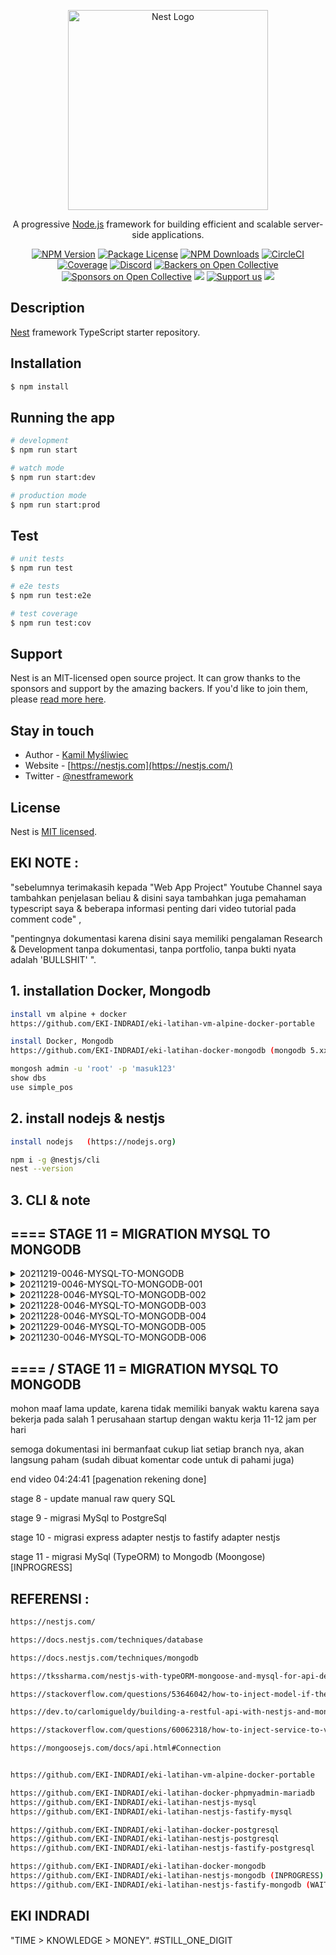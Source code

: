 <p align="center">
  <a href="http://nestjs.com/" target="blank"><img src="https://nestjs.com/img/logo_text.svg" width="320" alt="Nest Logo" /></a>
</p>

[circleci-image]: https://img.shields.io/circleci/build/github/nestjs/nest/master?token=abc123def456
[circleci-url]: https://circleci.com/gh/nestjs/nest

  <p align="center">A progressive <a href="http://nodejs.org" target="_blank">Node.js</a> framework for building efficient and scalable server-side applications.</p>
    <p align="center">
<a href="https://www.npmjs.com/~nestjscore" target="_blank"><img src="https://img.shields.io/npm/v/@nestjs/core.svg" alt="NPM Version" /></a>
<a href="https://www.npmjs.com/~nestjscore" target="_blank"><img src="https://img.shields.io/npm/l/@nestjs/core.svg" alt="Package License" /></a>
<a href="https://www.npmjs.com/~nestjscore" target="_blank"><img src="https://img.shields.io/npm/dm/@nestjs/common.svg" alt="NPM Downloads" /></a>
<a href="https://circleci.com/gh/nestjs/nest" target="_blank"><img src="https://img.shields.io/circleci/build/github/nestjs/nest/master" alt="CircleCI" /></a>
<a href="https://coveralls.io/github/nestjs/nest?branch=master" target="_blank"><img src="https://coveralls.io/repos/github/nestjs/nest/badge.svg?branch=master#9" alt="Coverage" /></a>
<a href="https://discord.gg/G7Qnnhy" target="_blank"><img src="https://img.shields.io/badge/discord-online-brightgreen.svg" alt="Discord"/></a>
<a href="https://opencollective.com/nest#backer" target="_blank"><img src="https://opencollective.com/nest/backers/badge.svg" alt="Backers on Open Collective" /></a>
<a href="https://opencollective.com/nest#sponsor" target="_blank"><img src="https://opencollective.com/nest/sponsors/badge.svg" alt="Sponsors on Open Collective" /></a>
  <a href="https://paypal.me/kamilmysliwiec" target="_blank"><img src="https://img.shields.io/badge/Donate-PayPal-ff3f59.svg"/></a>
    <a href="https://opencollective.com/nest#sponsor"  target="_blank"><img src="https://img.shields.io/badge/Support%20us-Open%20Collective-41B883.svg" alt="Support us"></a>
  <a href="https://twitter.com/nestframework" target="_blank"><img src="https://img.shields.io/twitter/follow/nestframework.svg?style=social&label=Follow"></a>
</p>
  <!--[![Backers on Open Collective](https://opencollective.com/nest/backers/badge.svg)](https://opencollective.com/nest#backer)
  [![Sponsors on Open Collective](https://opencollective.com/nest/sponsors/badge.svg)](https://opencollective.com/nest#sponsor)-->

## Description

[Nest](https://github.com/nestjs/nest) framework TypeScript starter repository.

## Installation

```bash
$ npm install
```

## Running the app

```bash
# development
$ npm run start

# watch mode
$ npm run start:dev

# production mode
$ npm run start:prod
```

## Test

```bash
# unit tests
$ npm run test

# e2e tests
$ npm run test:e2e

# test coverage
$ npm run test:cov
```

## Support

Nest is an MIT-licensed open source project. It can grow thanks to the sponsors and support by the amazing backers. If you'd like to join them, please [read more here](https://docs.nestjs.com/support).

## Stay in touch

- Author - [Kamil Myśliwiec](https://kamilmysliwiec.com)
- Website - [https://nestjs.com](https://nestjs.com/)
- Twitter - [@nestframework](https://twitter.com/nestframework)

## License

Nest is [MIT licensed](LICENSE).

##  EKI NOTE :

"sebelumnya terimakasih kepada "Web App Project" Youtube Channel saya tambahkan penjelasan beliau & disini saya tambahkan juga pemahaman typescript saya & beberapa informasi penting dari video tutorial pada comment code" ,

"pentingnya dokumentasi karena disini saya memiliki pengalaman Research & Development tanpa dokumentasi, tanpa portfolio, tanpa bukti nyata adalah 'BULLSHIT' ".

## 1. installation Docker, Mongodb
```bash
install vm alpine + docker
https://github.com/EKI-INDRADI/eki-latihan-vm-alpine-docker-portable

install Docker, Mongodb
https://github.com/EKI-INDRADI/eki-latihan-docker-mongodb (mongodb 5.xx)

mongosh admin -u 'root' -p 'masuk123'
show dbs
use simple_pos
```

## 2. install nodejs & nestjs

```bash
install nodejs   (https://nodejs.org)

npm i -g @nestjs/cli
nest --version
```

## 3. CLI & note

## ==== STAGE 11 = MIGRATION MYSQL TO MONGODB


<details>
  <summary>20211219-0046-MYSQL-TO-MONGODB</summary>

```bash
/046

// ===================== MIGRATION MYSQL TO MONGODB
1. install mongodb database

2. create database simple_pos

3. npm uninstall @nestjs/typeorm typeorm mysql2

4. delete node_modules

5. npm i

6. npm install --save @nestjs/mongoose mongoose

7. rubah .env 

--- before

MYSQL_HOST = '127.0.0.1'
MYSQL_PORT = '3400'
MYSQL_USER = 'root'
MYSQL_PASSWORD = 'masuk123'
MYSQL_DATABASE = 'simple_pos'
JWT_SECRET_KEY= 'eki-secret-key'

--- /before

--- after

MONGODB_HOST=127.0.0.1
MONGODB_PORT=7000
MONGODB_USER=root
MONGODB_PASSWORD=masuk123
MONGODB_DATABASE=simple_pos
JWT_SECRET_KEY=eki-secret-key

--- /after

8. rubah code pada src\user\user.controller.ts
// @ApiBearerAuth()
// @UseGuards(JwtGuard)
@Controller('user')

------------------------

pasangkan  

@ApiBearerAuth()
@UseGuards(JwtGuard)

pada setiap controller src\user\user.controller.ts , kecuali :

@Post()
create(@Body() ....
...
...

untuk keperluan membuat account

10. update src\app.module.ts
11. update src\<resource_name>\dto\*
12. update src\<resource_name>\entities\*
13. update src\<resource_name>\<resource_name>.service.ts

lalu buat pada http://localhost:3000/api-docs/
POST /USER 
{
  "nama_user": "stringst",
  "email": "string@mail.com",
  "username": "stringst",
  "password": "stringst"
}


//=========================== WAJIB REBUILD DIST FILE

delete /dist files

---- build kembali file /dist nya
npm run build
----

//=========================== /WAJIB REBUILD DIST FILE

15. selesai maka seluruh table akan otomatis terbuat, dan langsung dapat digunakan, persis seperti pada MySQL

HASIL : https://github.com/EKI-INDRADI/eki-latihan-nestjs-mongodb

// ===================== MIGRATION MYSQL TO MONGODB

```

</details>


<details>
  <summary>20211219-0046-MYSQL-TO-MONGODB-001</summary>

```bash
/046-001 USER & AUTH (AUTO GENERATE & AUTO SWAGGER & AUTO VALIDASI)

update src\user\*
update src\app.module.ts

NOTE : migrasi perlahan karena depedency yang digunakan sedikit berbeda TypeORM != Mongoose

```

</details>

<details>
  <summary>20211228-0046-MYSQL-TO-MONGODB-002</summary>


```bash
// AUTO GENERATE ARROW FUNCTION MONGOOSE

    // =================== MONGOOSE PROGRESSIVE FRAMEWORK
    @Prop({
        type: Number,
        default: () =>  
            Number(Date.now()) // karena berupa arrow function maka Date.now() dibaca kembali ketika ada data masuk
    })
    id1: Number

    @Prop({
        type: Number,
        default:Number(Date.now()) // Date.now() dibaca ketika backend running diawal value akan selalu sama
    })
    id2: Number
 // =================== /MONGOOSE PROGRESSIVE FRAMEWORK
```
</details>

<details>
  <summary>20211228-0046-MYSQL-TO-MONGODB-003</summary>


```bash
// update custom validator IsUnique for Mongoose Version 
// (sekaligus contoh inject connection mongoose)
// berikut perbedaan dari IsUnique validator TypeORM Version MySql / PostgreSql

update src\main.ts

useContainer(app.select(AppModule), { fallbackOnErrors: true });  

// masalah ini cukup lama menemukannya
// ternyata harus menggunakan useContainer pada main.ts
// bertujuan agar dapat menggunakan depedency / mongoose connection / service / etc
// pada pada custom validator  

update src\app.module.ts (enable isUnique)

update src\user\dto\create-user.dto.ts (update code)

update src\etc\validator\unique-validator.ts (update code)

// version 1
import { Injectable } from '@nestjs/common';
import { InjectConnection } from '@nestjs/mongoose';
import { Connection } from 'mongoose';

// version 2
import { Injectable } from '@nestjs/common';
import { InjectModel } from '@nestjs/mongoose';
import { User } from 'src/user/entities/user.entity';
import { Model, Schema } from 'mongoose';

// version 3
import { Injectable } from '@nestjs/common';
import { UserService } from 'src/user/user.service';

note untuk version 3 perlu update src\user\user.service.ts

export class UniqueValidator implements ValidatorConstraintInterface {
  ...
  ...

    constructor(
      // version 1
      @InjectConnection() private MongoDbConnection: Connection,

      // version 2
      // @InjectModel(User.name) private userRepo: Model<User>,

      // version 3
      // private userService: UserService
    ) { }
    
  ...
  ...
}


async validate(value: any, args: ValidationArguments) {
  ...
  ...

    //version 1 (menggunakan service)
    check = await this.userService.manualQuery('findOne', findCondition)

    //version 2 (menggunakan model repository)
    check = await this.userRepo.findOne(findCondition);

    //version 3 (menggunakan mongo conection langsung)
    check = await this.MongoDbConnection.model(args.constraints[0]).findOne(findCondition)

  ...
  ...
}

hasil :


{
  "statusCode": 400,
  "message": [
    "email string5@mail.com sudah digunakan",
    "username stringst5 sudah digunakan"
  ],
  "error": "Bad Request"
}
     
reference : 
https://stackoverflow.com/questions/60062318/how-to-inject-service-to-validator-constraint-interface-in-nestjs-using-class-va

https://docs.nestjs.com/techniques/mongodb

https://mongoosejs.com/docs/api.html#Connection

```
</details>


<details>
  <summary>20211228-0046-MYSQL-TO-MONGODB-004</summary>

```bash
// update custom validator IsExist for Mongoose Version 
// (sekaligus contoh inject connection mongoose)
// berikut perbedaan dari IsExist validator TypeORM Version MySql / PostgreSql

update src\etc\validator\exist-validator.ts

...
...
import { InjectConnection } from '@nestjs/mongoose';
import { Connection } from 'mongoose';


export class ExistValidator implements ValidatorConstraintInterface {
    constructor(
        @InjectConnection() private MongoDbConnection: Connection,
    ) { }

    async validate(value: any, args: ValidationArguments) {
        let findCondition = { [args.constraints[1]]: args.value }
        let check: any = null
        check = await this.MongoDbConnection.model(args.constraints[0]).findOne(findCondition)
        
        if (check) return true
        return false
    }
...
...

hasil : 
{
"statusCode": 400,
"message": [
  "id 202112283300602 tidak ditemukan" << contoh IsExists
  ],
  "error": "Bad Request"
}

```

</details>


<details>
  <summary>20211229-0046-MYSQL-TO-MONGODB-005</summary>

```bash
// update modular pagenation / pagenator (auto injection) MongoDb (mongoose)
// parameter bisa menggunakan skip-limit atau page-limit keduanya support,
// karena ada beberapa frontend yang menggunakan konsep page dan limit , 
// ada juga yang masih menggunakan skip dan limit, 
// namun saya rekomendasikan sebaiknya menggunakan page karena implementasi di frontend lebih mudah
//
// dan ini sekaligus auto validation schema swagger + custom example dan description swagger nya
//
// (sekaligus contoh inject connection mongoose menggunakan function agar lebih modular)
// berikut contoh perbedaan dari autogenerate pagenator / pagenation dari MySql / PostgreSql (TypeORM)


update src\etc\dto\page-dto.ts
update src\etc\service\page\*
update src\etc\service\page\page.service.ts


contoh implementasi pada get user:
update src\user\dto\create-user.dto.ts
update src\user\user.controller.ts
update src\user\user.service.ts


---------contoh swagger pada parameternya (dapat dicustom)
{
  "page": "1 (number) , jangan gunakan page ketika menggunakan skip",
  "skip": "0 (number) , jangan gunakan skip ketika menggunakan page",
  "limit": 10,
  "sort": {
    "create_at": -1
  },
  "projection": {
    "_id": 0,
    "password": 0,
    "__v": 0
  },
  "id": 202112295441296,
  "nama_user": "",
  "email": "",
  "username": "ing"
}
---------/contoh swagger pada parameternya (dapat dicustom)

---------contoh menggunakan page-limit
request = 
{
  "page": 1,
  "limit": 5,
  "sort": {
    "create_at": -1
  },
  "projection": {
    "_id": 0,
    "password": 0,
    "__v": 0
  },
  "nama_user": "",
  "email": "",
  "username": "ing"
}

respose =
{
  "total": 10,
  "page": 1,
  "pages": 2,
  "data": [
    {
      "username": "ekitesting3",
      "email": "ekitesting3@mail.com",
      "nama_user": "ekitesting3",
      "update_at": "2021-12-29T11:51:38.361Z",
      "create_at": "2021-12-29T11:51:38.361Z",
      "id": 202112295138361
    },
    {
      "username": "ekitesting2",
      "email": "ekitesting2@mail.com",
      "nama_user": "ekitesting2",
      "update_at": "2021-12-29T11:51:31.725Z",
      "create_at": "2021-12-29T11:51:31.725Z",
      "id": 202112295131725
    },
    {
      "username": "ekitesting1",
      "email": "ekitesting1@mail.com",
      "nama_user": "ekitesting1",
      "update_at": "2021-12-29T11:51:23.965Z",
      "create_at": "2021-12-29T11:51:23.965Z",
      "id": 202112295123965
    },
    {
      "username": "ekitesting",
      "email": "ekitesting@mail.com",
      "nama_user": "ekitesting",
      "update_at": "2021-12-29T11:51:15.864Z",
      "create_at": "2021-12-29T11:51:15.864Z",
      "id": 202112295115864
    },
    {
      "username": "stringst",
      "email": "string@mail.com",
      "nama_user": "stringst",
      "update_at": "2021-12-29T11:50:59.039Z",
      "create_at": "2021-12-29T11:50:59.040Z",
      "id": 202112295059040
    }
  ]
}
---------/contoh menggunakan page-limit


---------contoh menggunakan skip-limit
request = 
{
  "skip": 5,
  "limit": 5,
  "sort": {
    "create_at": -1
  },
  "projection": {
    "_id": 0,
    "password": 0,
    "__v": 0
  },
  "nama_user": "",
  "email": "",
  "username": "ing"
}

respose =
{
  "total": 10,
  "page": 2,
  "pages": 2,
  "data": [
    {
      "username": "ekitesting10",
      "email": "ekitesting10@mail.com",
      "nama_user": "ekitesting10",
      "update_at": "2021-12-29T11:52:10.538Z",
      "create_at": "2021-12-29T11:52:10.538Z",
      "id": 202112295210538
    },
    {
      "username": "ekitesting7",
      "email": "ekitesting7@mail.com",
      "nama_user": "ekitesting7",
      "update_at": "2021-12-29T11:52:01.003Z",
      "create_at": "2021-12-29T11:52:01.003Z",
      "id": 20211229520103
    },
    {
      "username": "ekitesting6",
      "email": "ekitesting6@mail.com",
      "nama_user": "ekitesting6",
      "update_at": "2021-12-29T11:51:55.063Z",
      "create_at": "2021-12-29T11:51:55.063Z",
      "id": 202112295155063
    },
    {
      "username": "ekitesting5",
      "email": "ekitesting5@mail.com",
      "nama_user": "ekitesting5",
      "update_at": "2021-12-29T11:51:49.276Z",
      "create_at": "2021-12-29T11:51:49.276Z",
      "id": 202112295149276
    },
    {
      "username": "ekitesting4",
      "email": "ekitesting4@mail.com",
      "nama_user": "ekitesting4",
      "update_at": "2021-12-29T11:51:43.486Z",
      "create_at": "2021-12-29T11:51:43.486Z",
      "id": 202112295143486
    }
  ]
}
---------/contoh menggunakan skip-limit
```


reference : https://docs.nestjs.com/openapi/types-and-parameters
</details>


<details>
  <summary>20211230-0046-MYSQL-TO-MONGODB-006</summary>

```bash

update produk (sudah di migrasi menggunakan Mongoose dan
fungsi sama persis dengan TypeORM)

update src\produk\entities\produk.entity.ts

update src\produk\produk.module.ts

update src\produk\dto\create-produk.dto.ts

update src\produk\dto\update-produk.dto.ts

update src\produk\dto\produk-manual-query.dto.ts

update src\produk\produk.service.ts

update src\produk\produk.controller.ts

update src\app.module.ts

update src\etc\decorator\inject-user.decorator.ts

update src\etc\dto\page-dto.ts

```
</details>

## ==== / STAGE 11 = MIGRATION MYSQL TO MONGODB



mohon maaf lama update, karena tidak memiliki banyak waktu karena saya bekerja pada salah 1 perusahaan startup dengan waktu kerja 11-12 jam per hari

semoga dokumentasi ini bermanfaat cukup liat setiap branch nya, akan langsung paham (sudah dibuat komentar code untuk di pahami juga)

end video  04:24:41 [pagenation rekening done]

stage 8 - update manual raw query SQL

stage 9 - migrasi MySql to PostgreSql

stage 10 - migrasi express adapter nestjs to fastify adapter nestjs

stage 11 - migrasi MySql (TypeORM) to Mongodb (Moongose) [INPROGRESS]

 
## REFERENSI :

```bash
https://nestjs.com/

https://docs.nestjs.com/techniques/database

https://docs.nestjs.com/techniques/mongodb

https://tkssharma.com/nestjs-with-typeORM-mongoose-and-mysql-for-api-development/

https://stackoverflow.com/questions/53646042/how-to-inject-model-if-the-model-is-in-the-root-module-only

https://dev.to/carlomigueldy/building-a-restful-api-with-nestjs-and-mongodb-mongoose-2165

https://stackoverflow.com/questions/60062318/how-to-inject-service-to-validator-constraint-interface-in-nestjs-using-class-va

https://mongoosejs.com/docs/api.html#Connection


https://github.com/EKI-INDRADI/eki-latihan-vm-alpine-docker-portable

https://github.com/EKI-INDRADI/eki-latihan-docker-phpmyadmin-mariadb
https://github.com/EKI-INDRADI/eki-latihan-nestjs-mysql
https://github.com/EKI-INDRADI/eki-latihan-nestjs-fastify-mysql

https://github.com/EKI-INDRADI/eki-latihan-docker-postgresql
https://github.com/EKI-INDRADI/eki-latihan-nestjs-postgresql
https://github.com/EKI-INDRADI/eki-latihan-nestjs-fastify-postgresql 

https://github.com/EKI-INDRADI/eki-latihan-docker-mongodb
https://github.com/EKI-INDRADI/eki-latihan-nestjs-mongodb (INPROGRESS)
https://github.com/EKI-INDRADI/eki-latihan-nestjs-fastify-mongodb (WAITING LIST)

```

## EKI INDRADI

"TIME > KNOWLEDGE > MONEY". #STILL_ONE_DIGIT
